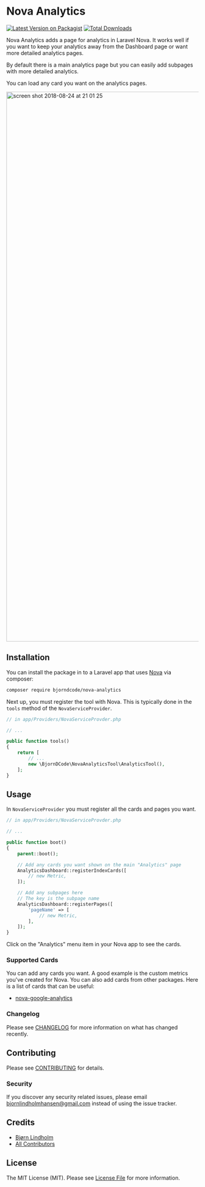 # Nova Analytics

[![Latest Version on Packagist](https://img.shields.io/packagist/v/bjorndcode/nova-analytics.svg?style=flat-square)](https://packagist.org/packages/bjorndcode/nova-analytics)
[![Total Downloads](https://img.shields.io/packagist/dt/bjorndcode/nova-analytics.svg?style=flat-square)](https://packagist.org/packages/bjorndcode/nova-analytics)

Nova Analytics adds a page for analytics in Laravel Nova. It works well if you want to keep your analytics away from the Dashboard page or want more detailed analytics pages. 

By default there is a main analytics page but you can easily add subpages with more detailed analytics.

You can load any card you want on the analytics pages.

<img width="1440" alt="screen shot 2018-08-24 at 21 01 25" src="https://user-images.githubusercontent.com/14328774/44602899-4f9d7700-a7e1-11e8-9f58-06a803bf8ebb.png">


## Installation

You can install the package in to a Laravel app that uses [Nova](https://nova.laravel.com) via composer:

```bash
composer require bjorndcode/nova-analytics
```

Next up, you must register the tool with Nova. This is typically done in the `tools` method of the `NovaServiceProvider`.

```php
// in app/Providers/NovaServiceProvder.php

// ...

public function tools()
{
    return [
        // ...
        new \BjornDCode\NovaAnalyticsTool\AnalyticsTool(),
    ];
}
```

## Usage

In `NovaServiceProvider` you must register all the cards and pages you want. 

```php
// in app/Providers/NovaServiceProvder.php

// ...

public function boot()
{
    parent::boot();

    // Add any cards you want shown on the main "Analytics" page
    AnalyticsDashboard::registerIndexCards([
        // new Metric,
    ]);

    // Add any subpages here
    // The key is the subpage name
    AnalyticsDashboard::registerPages([
        'pageName' => [
            // new Metric,
        ],
    ]);
}
```

Click on the "Analytics" menu item in your Nova app to see the cards.

### Supported Cards

You can add any cards you want. A good example is the custom metrics you've created for Nova.
You can also add cards from other packages. Here is a list of cards that can be useful:

- [nova-google-analytics](https://github.com/tightenco/nova-google-analytics)

### Changelog

Please see [CHANGELOG](CHANGELOG.md) for more information on what has changed recently.

## Contributing

Please see [CONTRIBUTING](CONTRIBUTING.md) for details.

### Security

If you discover any security related issues, please email bjornlindholmhansen@gmail.com instead of using the issue tracker.

## Credits

- [Bjørn Lindholm](https://github.com/BjornDCode)
- [All Contributors](../../contributors)

## License

The MIT License (MIT). Please see [License File](LICENSE.md) for more information.
